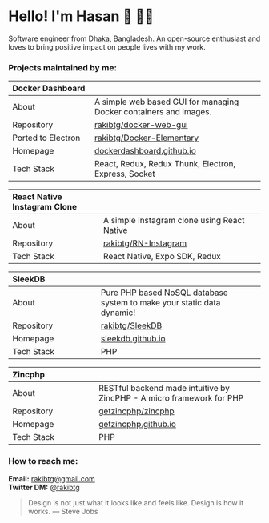 # Hello! I'm Hasan 👋 👨‍💻

Software engineer from Dhaka, Bangladesh. An open-source enthusiast and loves to bring positive impact on people lives with my work.

### Projects maintained by me:

<table>
    <thead>
        <tr>
            <th width="250" align="left">Docker Dashboard</th>
            <th width="520" align="left"></th>
        </tr>
    </thead>
    <tbody>
        <tr>
            <td>About</td>
            <td>A simple web based GUI for managing Docker containers and images.</td>
        </tr>
        <tr>
            <td>Repository</td>
            <td><a href="https://github.com/rakibtg/docker-web-gui">rakibtg/docker-web-gui</a></td>
        </tr>
        <tr>
            <td>Ported to Electron</td>
            <td><a href="https://github.com/rakibtg/Docker-Elementary">rakibtg/Docker-Elementary</a></td>
        </tr>
        <tr>
            <td>Homepage</td>
            <td><a href="https://dockerdashboard.github.io" rel="nofollow">dockerdashboard.github.io</a></td>
        </tr>
        <tr>
            <td>Tech Stack</td>
            <td>React, Redux, Redux Thunk, Electron, Express, Socket</td>
        </tr>
    </tbody>
</table>

<table>
    <thead>
        <tr>
            <th width="250" align="left">React Native Instagram Clone</th>
            <th width="520" align="left"></th>
        </tr>
    </thead>
    <tbody>
        <tr>
            <td>About</td>
            <td>A simple instagram clone using React Native</td>
        </tr>
        <tr>
            <td>Repository</td>
            <td><a href="https://github.com/rakibtg/RN-Instagram">rakibtg/RN-Instagram</a></td>
        </tr>
        <tr>
            <td>Tech Stack</td>
            <td>React Native, Expo SDK, Redux</td>
        </tr>
    </tbody>
</table>

<table>
    <thead>
        <tr>
            <th width="250" align="left">SleekDB</th>
            <th width="520" align="left"></th>
        </tr>
    </thead>
    <tbody>
        <tr>
            <td>About</td>
            <td>Pure PHP based NoSQL database system to make your static data dynamic!</td>
        </tr>
        <tr>
            <td>Repository</td>
            <td><a href="https://github.com/rakibtg/SleekDB">rakibtg/SleekDB</a></td>
        </tr>
        <tr>
            <td>Homepage</td>
            <td><a href="https://sleekdb.github.io/" rel="nofollow">sleekdb.github.io</a></td>
        </tr>
        <tr>
            <td>Tech Stack</td>
            <td>PHP</td>
        </tr>
    </tbody>
</table>

<table>
    <thead>
        <tr>
            <th width="250" align="left">Zincphp</th>
            <th width="520" align="left"></th>
        </tr>
    </thead>
    <tbody>
        <tr>
            <td>About</td>
            <td>RESTful backend made intuitive by ZincPHP - A micro framework for PHP</td>
        </tr>
        <tr>
            <td>Repository</td>
            <td><a href="https://github.com/getzincphp/zincphp">getzincphp/zincphp</a></td>
        </tr>
        <tr>
            <td>Homepage</td>
            <td><a href="https://getzincphp.github.io/" rel="nofollow">getzincphp.github.io</a></td>
        </tr>
        <tr>
            <td>Tech Stack</td>
            <td>PHP</td>
        </tr>
    </tbody>
</table>

### How to reach me: 
**Email:** rakibtg@gmail.com <br/>
**Twitter DM:** [@rakibtg](https://twitter.com/rakibtg)

> Design is not just what it looks like and feels like. Design is how it works. ― Steve Jobs